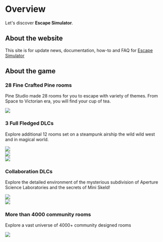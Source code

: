 # Overview

Let's discover **Escape Simulator**.

## About the website

This site is for update news, documentation, how-to and FAQ for [Escape Simulator](https://store.steampowered.com/app/1435790/Escape_Simulator/)

## About the game

### 28 Fine Crafted Pine rooms

Pine Studio made 28 rooms for you to escape with variety of themes.
From Space to Victorian era, you will find your cup of tea.
<div className="article-card article-card-big">
    <a href="https://store.steampowered.com/app/1435790/Escape_Simulator&utm_campaign=ESDocs">
        <img src={require('./img/ES_compilation_screen.png').default}/>
    </a>
</div>

### 3 Full Fledged DLCs

Explore additional 12 rooms set on a steampunk airship the wild wild west and in magical world.
<div className="article-card article-card-big" style={{float:'left'}}>
    <a href="https://store.steampowered.com/app/1942100/Escape_Simulator_Steampunk_DLC&utm_campaign=ESDocs">
        <img src={require('./img/SteampunkDLC.jpg').default}/>
    </a>
</div>

<div className="article-card article-card-big" style={{float:'left'}}>
    <a href="https://store.steampowered.com/app/2175260/Escape_Simulator_Wild_West_DLC&utm_campaign=ESDocs">
        <img src={require('./img/WildWestDLC.jpg').default}/>
    </a>
</div>

<div className="article-card article-card-big" style={{float:'left'}}>
    <a href="https://store.steampowered.com/app/2419810/Escape_Simulator_Magic_DLC/&utm_campaign=ESDocs">
        <img src={require('./img/magicDLC.jpg').default}/>
    </a>
</div>
<div style={{clear:'left'}}/>

### Collaboration DLCs
Explore the detailed environment of the mysterious subdivision of Aperture Science Laboratories and the secrets of Mini Skeld!
<div className="article-card article-card-big" style={{float:'left'}}>
    <a href="https://store.steampowered.com/app/2000170/Escape_Simulator_Portal_Escape_Chamber&utm_campaign=ESDocs">
        <img src={require('./img/PortalDLC.jpg').default}/>
    </a>
</div>
<div className="article-card article-card-big" style={{float:'left'}}>
    <a href="https://store.steampowered.com/app/2644870/Escape_Simulator_Among_Us_DLC/&utm_campaign=ESDocs">
        <img src={require('./img/AmongUsDLC.jpg').default}/>
    </a>
</div>
<div style={{clear:'left'}}/>

### More than 4000 community rooms

Explore a vast universe of 4000+ community designed rooms
<div className="article-card article-card-big">
    <a href="https://steamcommunity.com/app/1435790/workshop">
        <img src={require('./img/ES_Community-Made_rooms.png').default}/>
    </a>
</div>